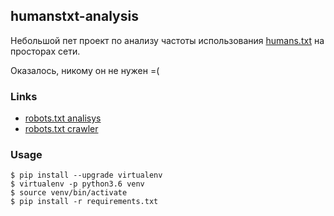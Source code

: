 humanstxt-analysis
---

Небольшой пет проект по анализу частоты использования [humans.txt](https://humanstxt.org/RU) на просторах сети.

Оказалось, никому он не нужен =(

### Links
- [robots.txt analisys](https://habrahabr.ru/post/341774/)
- [robots.txt crawler](https://github.com/benfred/bens-blog-code/blob/master/robots.txt-analysis/crawler.py)


### Usage
```
$ pip install --upgrade virtualenv
$ virtualenv -p python3.6 venv
$ source venv/bin/activate
$ pip install -r requirements.txt
```
